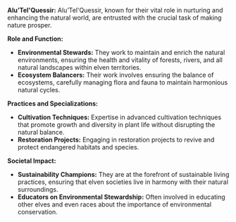 **Alu’Tel'Quessir:**
   Alu’Tel'Quessir, known for their vital role in nurturing and enhancing the natural world, are entrusted with the crucial task of making nature prosper.

   **Role and Function:**
   - **Environmental Stewards:** They work to maintain and enrich the natural environments, ensuring the health and vitality of forests, rivers, and all natural landscapes within elven territories.
   - **Ecosystem Balancers:** Their work involves ensuring the balance of ecosystems, carefully managing flora and fauna to maintain harmonious natural cycles.

   **Practices and Specializations:**
   - **Cultivation Techniques:** Expertise in advanced cultivation techniques that promote growth and diversity in plant life without disrupting the natural balance.
   - **Restoration Projects:** Engaging in restoration projects to revive and protect endangered habitats and species.

   **Societal Impact:**
   - **Sustainability Champions:** They are at the forefront of sustainable living practices, ensuring that elven societies live in harmony with their natural surroundings.
   - **Educators on Environmental Stewardship:** Often involved in educating other elves and even races about the importance of environmental conservation.

